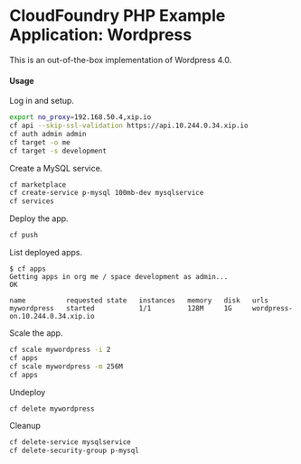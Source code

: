 # CloudFoundry PHP Example Application: Wordpress

This is an out-of-the-box implementation of Wordpress 4.0.

#### Usage

Log in and setup.

```bash
export no_proxy=192.168.50.4,xip.io
cf api --skip-ssl-validation https://api.10.244.0.34.xip.io
cf auth admin admin
cf target -o me
cf target -s development
```

Create a MySQL service.

```bash
cf marketplace
cf create-service p-mysql 100mb-dev mysqlservice
cf services
```

Deploy the app.

```bash
cf push
```

List deployed apps.

    $ cf apps
    Getting apps in org me / space development as admin...
    OK

    name          requested state   instances   memory   disk   urls
    mywordpress   started           1/1         128M     1G     wordpress-on.10.244.0.34.xip.io

Scale the app.

```bash
cf scale mywordpress -i 2
cf apps
cf scale mywordpress -m 256M
cf apps
```

Undeploy

```bash
cf delete mywordpress
```

Cleanup

```bash
cf delete-service mysqlservice
cf delete-security-group p-mysql
```

